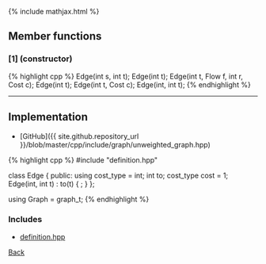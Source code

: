 {% include mathjax.html %}

## Member functions

### [1] (constructor)
{% highlight cpp %}
Edge(int s, int t);
Edge(int t);
Edge(int t, Flow f, int r, Cost c);
Edge(int t);
Edge(int t, Cost c);
Edge(int, int t);
{% endhighlight %}


---------------------------------------

## Implementation

- [GitHub]({{ site.github.repository_url }}/blob/master/cpp/include/graph/unweighted_graph.hpp)

{% highlight cpp %}
#include "definition.hpp"

class Edge {
public:
  using cost_type = int;
  int to;
  cost_type cost = 1;
  Edge(int, int t) : to(t) { ; }
};

using Graph = graph_t<Edge>;
{% endhighlight %}

### Includes

- [definition.hpp](definition)

[Back](../..)
